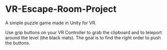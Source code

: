 # VR-Escape-Room-Project
A simple puzzle game made in Unity for VR. 

Use grip buttons on your VR Controller to grab the clipboard and to teleport around the level (the black mats). The goal is to find the right order to push the buttons.
